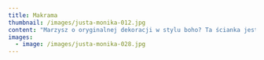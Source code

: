 ```yaml
---
title: Makrama
thumbnail: /images/justa-monika-012.jpg
content: "Marzysz o oryginalnej dekoracji w stylu boho? Ta ścianka jest stworzona dla Ciebie. Wykonana przez nas ręcznie plecionka ze sznurków!\r\n\n\\    \r\n\n●\tmateriał: konstrukcja wykonana z drewna\r\n\n●\t wymiary ramy: xxx\r\n\n●\t kolor ramy: delikatnie bielony\r\n\n●\t kolor makramy: ecru\r\n\n●\t styl: boho, rustykalny, country chic\r\n\n●\t cena wypożyczenia: 700 zł\r\n\n●\ttransport na terenie Wrocławia - gratis, poza terenem Wrocławia wyceniany jest indywidualnie\r\n\n●\tistnieje możliwość odbioru osobistego\r\n\n●\tsprawdź dostępność w kalendarzu i dokonaj wstępnej rezerwacji\r\n\n●\twięcej  informacji znajdziesz w zakładce JAK DZIAŁAMY"
images:
  - image: /images/justa-monika-028.jpg
---
```


